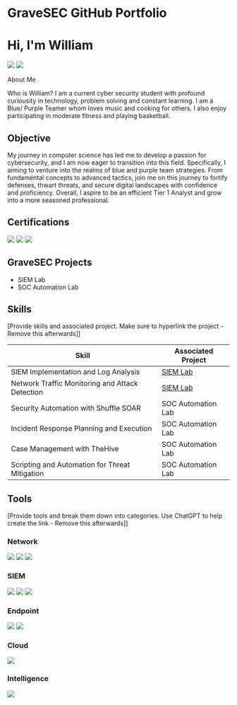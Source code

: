 # GraveSEC GitHub Portfolio

# Hi, I'm William
<a href="https://www.linkedin.com/in/william-graves-bab574167"><img src="https://img.shields.io/badge/-LinkedIn-0072b1?&style=for-the-badge&logo=linkedin&logoColor=white" /></a>
<a href="https://www.instagram.com/therealdotwill/"><img src="https://img.shields.io/badge/-instagram-0072b1?&style=for-the-badge&logo=instagram&logoColor=white" /></a>


About Me

Who is William? I am a current cyber security student with profound curiousity in technology, problem solving and constant learning. I am a Blue/ Purple Teamer whom loves music and cooking for others. I also enjoy participating in moderate fitness and playing basketball. 

## Objective

My journey in computer science has led me to develop a passion for cybersecurity, and I am now eager to transition into this field. Specifically, I aiming to  venture into the realms of blue and purple team strategies. From fundamental concepts to advanced tactics, join me on this journey to fortify defenses, thwart threats, and secure digital landscapes with confidence and proficiency. Overall, I aspire to be an efficient Tier 1 Analyst and grow into a  more seasoned professional.

## Certifications
<div>
<img src="https://img.shields.io/badge/-Security%2B-FF0000?&style=for-the-badge&logo=CompTIA&logoColor=white" />
<img src="https://img.shields.io/badge/-Network%2B-007ACC?&style=for-the-badge&logo=CompTIA&logoColor=white" />
<img src="https://img.shields.io/badge/-A%2B-4D4D4D?&style=for-the-badge&logo=CompTIA&logoColor=white" />
</div>

## GraveSEC Projects
- SIEM Lab
- SOC Automation Lab
  
## Skills
[Provide skills and associated project. Make sure to hyperlink the project - Remove this afterwards]]

| Skill                                         | Associated Project         |
|-----------------------------------------------|----------------------------|
| SIEM Implementation and Log Analysis          | <a href="https://google.com">SIEM Lab</a>|
| Network Traffic Monitoring and Attack Detection | <a href="https://google.com">SIEM Lab</a>|
| Security Automation with Shuffle SOAR         | SOC Automation Lab|
| Incident Response Planning and Execution      | SOC Automation Lab|
| Case Management with TheHive                  | SOC Automation Lab|
| Scripting and Automation for Threat Mitigation | SOC Automation Lab|

## Tools
[Provide tools and break them down into categories. Use ChatGPT to help create the link - Remove this afterwards]]

### Network
<div>
    <img src="https://img.shields.io/badge/-Wireshark-1679A7?&style=for-the-badge&logo=Wireshark&logoColor=white" />
    <img src="https://img.shields.io/badge/-Suricata-EF3B2D?&style=for-the-badge&logo=Suricata&logoColor=white" />
    <img src="https://img.shields.io/badge/-Zeek-777BB4?&style=for-the-badge&logo=Zeek&logoColor=white" />
</div>

### SIEM
<div>
    <img src="https://img.shields.io/badge/-Microsoft_Sentinel-0078D4?&style=for-the-badge&logo=Microsoft&logoColor=white" />
    <img src="https://img.shields.io/badge/-Splunk-000000?&style=for-the-badge&logo=Splunk&logoColor=white" />
    <img src="https://img.shields.io/badge/-Elastic-005571?&style=for-the-badge&logo=Elastic&logoColor=white" />
</div>

### Endpoint
<div>
    <img src="https://img.shields.io/badge/-Microsoft_Defender_for_Endpoint-00A4EF?&style=for-the-badge&logo=Microsoft&logoColor=white" />
    <img src="https://img.shields.io/badge/-Velociraptor-4B275F?&style=for-the-badge&logo=Velociraptor&logoColor=white" />
</div>

### Cloud
<div>
    <img src="https://img.shields.io/badge/-Amazon%20S3-FF9900?&style=for-the-badge&logo=Amazon%20AWS&logoColor=white" />
</div>

### Intelligence
<div>
    <img src="https://img.shields.io/badge/-Mitre-00A4EF?&style=for-the-badge&logo=Mitre&logoColor=white" />
</div>

